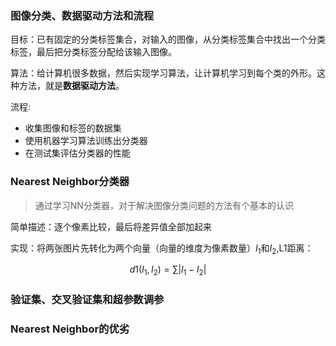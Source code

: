 <script type="text/javascript" src="http://cdn.mathjax.org/mathjax/latest/MathJax.js?config=default"></script>
### 图像分类、数据驱动方法和流程
目标：已有固定的分类标签集合，对输入的图像，从分类标签集合中找出一个分类标签，最后把分类标签分配给该输入图像。

算法：给计算机很多数据，然后实现学习算法，让计算机学习到每个类的外形。这种方法，就是**数据驱动方法**。

流程:
- 收集图像和标签的数据集
- 使用机器学习算法训练出分类器
- 在测试集评估分类器的性能

### Nearest Neighbor分类器
> 通过学习NN分类器，对于解决图像分类问题的方法有个基本的认识

简单描述：逐个像素比较，最后将差异值全部加起来

实现：将两张图片先转化为两个向量（向量的维度为像素数量）$I_1$和$I_2$,L1距离：

$$d1(I_1,I_2)=∑|I_1−I_2|$$

### 验证集、交叉验证集和超参数调参


### Nearest Neighbor的优劣


